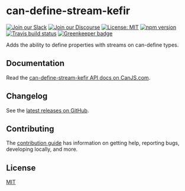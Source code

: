 # can-define-stream-kefir

[![Join our Slack](https://img.shields.io/badge/slack-join%20chat-611f69.svg)](https://www.bitovi.com/community/slack?utm_source=badge&utm_medium=badge&utm_campaign=pr-badge&utm_content=badge)
[![Join our Discourse](https://img.shields.io/discourse/https/forums.bitovi.com/posts.svg)](https://forums.bitovi.com/?utm_source=badge&utm_medium=badge&utm_campaign=pr-badge&utm_content=badge)
[![License: MIT](https://img.shields.io/badge/license-MIT-blue.svg)](https://github.com/canjs/can-define-stream-kefir/blob/master/LICENSE)
[![npm version](https://badge.fury.io/js/can-define-stream-kefir.svg)](https://www.npmjs.com/package/can-define-stream-kefir)
[![Travis build status](https://travis-ci.org/canjs/can-define-stream-kefir.svg?branch=master)](https://travis-ci.org/canjs/can-define-stream-kefir)
[![Greenkeeper badge](https://badges.greenkeeper.io/canjs/can-define-stream-kefir.svg)](https://greenkeeper.io/)

Adds the ability to define properties with streams on can-define types.

## Documentation

Read the [can-define-stream-kefir API docs on CanJS.com](https://canjs.com/doc/can-define-stream-kefir.html).

## Changelog

See the [latest releases on GitHub](https://github.com/canjs/can-define-stream-kefir/releases).

## Contributing

The [contribution guide](https://github.com/canjs/can-define-stream-kefir/blob/master/CONTRIBUTING.md) has information on getting help, reporting bugs, developing locally, and more.

## License

[MIT](https://github.com/canjs/can-define-stream-kefir/blob/master/LICENSE)

